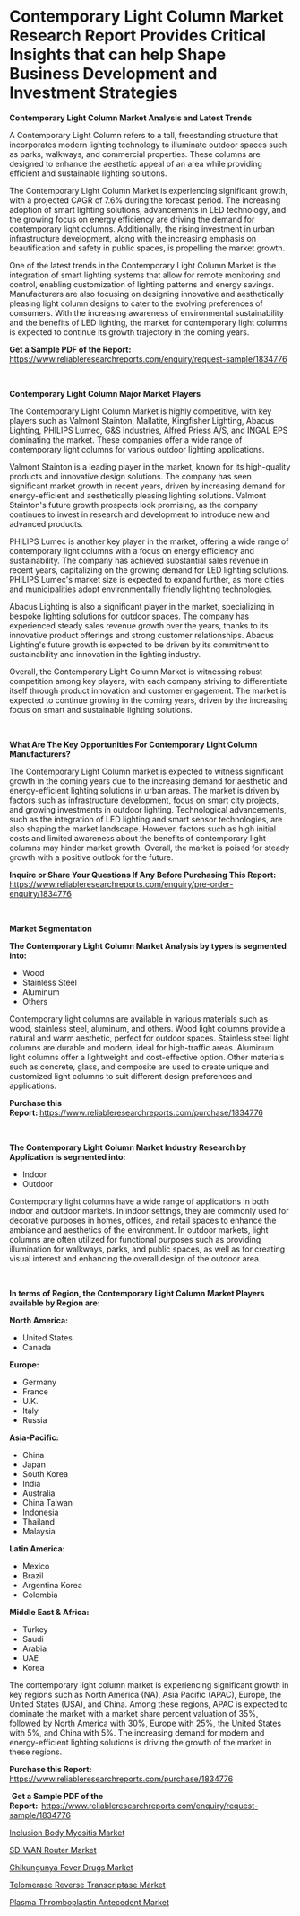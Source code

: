<p><h1>Contemporary Light Column Market Research Report Provides Critical Insights that can help Shape Business Development and Investment Strategies</h1></p><p><strong>Contemporary Light Column Market Analysis and Latest Trends</strong></p>
<p><p>A Contemporary Light Column refers to a tall, freestanding structure that incorporates modern lighting technology to illuminate outdoor spaces such as parks, walkways, and commercial properties. These columns are designed to enhance the aesthetic appeal of an area while providing efficient and sustainable lighting solutions.</p><p>The Contemporary Light Column Market is experiencing significant growth, with a projected CAGR of 7.6% during the forecast period. The increasing adoption of smart lighting solutions, advancements in LED technology, and the growing focus on energy efficiency are driving the demand for contemporary light columns. Additionally, the rising investment in urban infrastructure development, along with the increasing emphasis on beautification and safety in public spaces, is propelling the market growth.</p><p>One of the latest trends in the Contemporary Light Column Market is the integration of smart lighting systems that allow for remote monitoring and control, enabling customization of lighting patterns and energy savings. Manufacturers are also focusing on designing innovative and aesthetically pleasing light column designs to cater to the evolving preferences of consumers. With the increasing awareness of environmental sustainability and the benefits of LED lighting, the market for contemporary light columns is expected to continue its growth trajectory in the coming years.</p></p>
<p><strong>Get a Sample PDF of the Report:&nbsp;</strong> <a href="https://www.reliableresearchreports.com/enquiry/request-sample/1834776">https://www.reliableresearchreports.com/enquiry/request-sample/1834776</a></p>
<p>&nbsp;</p>
<p><strong>Contemporary Light Column Major Market Players</strong></p>
<p><p>The Contemporary Light Column Market is highly competitive, with key players such as Valmont Stainton, Mallatite, Kingfisher Lighting, Abacus Lighting, PHILIPS Lumec, G&S Industries, Alfred Priess A/S, and INGAL EPS dominating the market. These companies offer a wide range of contemporary light columns for various outdoor lighting applications.</p><p>Valmont Stainton is a leading player in the market, known for its high-quality products and innovative design solutions. The company has seen significant market growth in recent years, driven by increasing demand for energy-efficient and aesthetically pleasing lighting solutions. Valmont Stainton's future growth prospects look promising, as the company continues to invest in research and development to introduce new and advanced products.</p><p>PHILIPS Lumec is another key player in the market, offering a wide range of contemporary light columns with a focus on energy efficiency and sustainability. The company has achieved substantial sales revenue in recent years, capitalizing on the growing demand for LED lighting solutions. PHILIPS Lumec's market size is expected to expand further, as more cities and municipalities adopt environmentally friendly lighting technologies.</p><p>Abacus Lighting is also a significant player in the market, specializing in bespoke lighting solutions for outdoor spaces. The company has experienced steady sales revenue growth over the years, thanks to its innovative product offerings and strong customer relationships. Abacus Lighting's future growth is expected to be driven by its commitment to sustainability and innovation in the lighting industry.</p><p>Overall, the Contemporary Light Column Market is witnessing robust competition among key players, with each company striving to differentiate itself through product innovation and customer engagement. The market is expected to continue growing in the coming years, driven by the increasing focus on smart and sustainable lighting solutions.</p></p>
<p>&nbsp;</p>
<p><strong>What Are The Key Opportunities For Contemporary Light Column Manufacturers?</strong></p>
<p><p>The Contemporary Light Column market is expected to witness significant growth in the coming years due to the increasing demand for aesthetic and energy-efficient lighting solutions in urban areas. The market is driven by factors such as infrastructure development, focus on smart city projects, and growing investments in outdoor lighting. Technological advancements, such as the integration of LED lighting and smart sensor technologies, are also shaping the market landscape. However, factors such as high initial costs and limited awareness about the benefits of contemporary light columns may hinder market growth. Overall, the market is poised for steady growth with a positive outlook for the future.</p></p>
<p><strong>Inquire or Share Your Questions If Any Before Purchasing This Report:</strong> <a href="https://www.reliableresearchreports.com/enquiry/pre-order-enquiry/1834776">https://www.reliableresearchreports.com/enquiry/pre-order-enquiry/1834776</a></p>
<p>&nbsp;</p>
<p><strong>Market Segmentation</strong></p>
<p><strong>The Contemporary Light Column Market Analysis by types is segmented into:</strong></p>
<p><ul><li>Wood</li><li>Stainless Steel</li><li>Aluminum</li><li>Others</li></ul></p>
<p><p>Contemporary light columns are available in various materials such as wood, stainless steel, aluminum, and others. Wood light columns provide a natural and warm aesthetic, perfect for outdoor spaces. Stainless steel light columns are durable and modern, ideal for high-traffic areas. Aluminum light columns offer a lightweight and cost-effective option. Other materials such as concrete, glass, and composite are used to create unique and customized light columns to suit different design preferences and applications.</p></p>
<p><strong>Purchase this Report:&nbsp;</strong><a href="https://www.reliableresearchreports.com/purchase/1834776">https://www.reliableresearchreports.com/purchase/1834776</a></p>
<p>&nbsp;</p>
<p><strong>The Contemporary Light Column Market Industry Research by Application is segmented into:</strong></p>
<p><ul><li>Indoor</li><li>Outdoor</li></ul></p>
<p><p>Contemporary light columns have a wide range of applications in both indoor and outdoor markets. In indoor settings, they are commonly used for decorative purposes in homes, offices, and retail spaces to enhance the ambiance and aesthetics of the environment. In outdoor markets, light columns are often utilized for functional purposes such as providing illumination for walkways, parks, and public spaces, as well as for creating visual interest and enhancing the overall design of the outdoor area.</p></p>
<p>&nbsp;</p>
<p><strong>In terms of Region, the Contemporary Light Column Market Players available by Region are:</strong></p>
<p>
    <p> <strong> North America: </strong>
        <ul>
            <li>United States</li>
            <li>Canada</li>
        </ul>
        </p> 
    <p> <strong> Europe: </strong>
        <ul>
            <li>Germany</li>
            <li>France</li>
            <li>U.K.</li>
            <li>Italy</li>
            <li>Russia</li>
        </ul>
        </p> 
    <p> <strong> Asia-Pacific: </strong>
        <ul>
            <li>China</li>
            <li>Japan</li>
            <li>South Korea</li>
            <li>India</li>
            <li>Australia</li>
            <li>China Taiwan</li>
            <li>Indonesia</li>
            <li>Thailand</li>
            <li>Malaysia</li>
        </ul>
        </p> 
    <p> <strong> Latin America: </strong>
        <ul>
            <li>Mexico</li>
            <li>Brazil</li>
            <li>Argentina Korea</li>
            <li>Colombia</li>
        </ul>
        </p> 
    <p> <strong> Middle East & Africa: </strong>
        <ul>
            <li>Turkey</li>
            <li>Saudi</li>
            <li>Arabia</li>
            <li>UAE</li>
            <li>Korea</li>
        </ul>
    </p>
    </p>
<p><p>The contemporary light column market is experiencing significant growth in key regions such as North America (NA), Asia Pacific (APAC), Europe, the United States (USA), and China. Among these regions, APAC is expected to dominate the market with a market share percent valuation of 35%, followed by North America with 30%, Europe with 25%, the United States with 5%, and China with 5%. The increasing demand for modern and energy-efficient lighting solutions is driving the growth of the market in these regions.</p></p>
<p><strong>Purchase this Report: </strong><a href="https://www.reliableresearchreports.com/purchase/1834776">https://www.reliableresearchreports.com/purchase/1834776</a></p>
<p>&nbsp;<strong>Get a Sample PDF of the Report:&nbsp;&nbsp;</strong><a href="https://www.reliableresearchreports.com/enquiry/request-sample/1834776">https://www.reliableresearchreports.com/enquiry/request-sample/1834776</a></p>
<p><strong></strong></p>
<p><p><a href="https://medium.com/@jenniferwhite656/inclusion-body-myositis-market-trends-and-market-analysis-forecasted-for-period-2024-2031-f1d7ed82937e">Inclusion Body Myositis Market</a></p><p><a href="https://github.com/ruddyyedelwadw/Market-Research-Report-List-1/blob/main/sd-wan-router-market.md">SD-WAN Router Market</a></p><p><a href="https://medium.com/@jenniferwhite656/chikungunya-fever-drugs-nbsp-market-focuses-on-market-share-size-and-projected-forecast-till-2031-3fb2426a2918">Chikungunya Fever Drugs Market</a></p><p><a href="https://medium.com/@jenniferwhite656/telomerase-reverse-transcriptase-market-the-key-to-successful-business-strategy-forecast-till-2031-e585bf752148">Telomerase Reverse Transcriptase Market</a></p><p><a href="https://medium.com/@jenniferwhite656/plasma-thromboplastin-antecedent-market-analysis-its-cagr-market-segmentation-and-global-industry-50fee45334d1">Plasma Thromboplastin Antecedent Market</a></p></p>